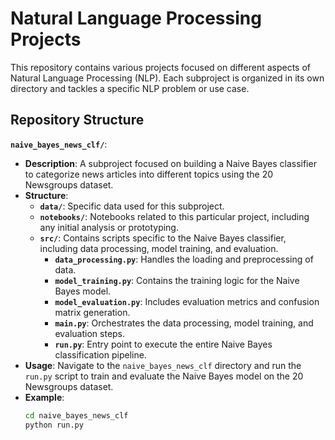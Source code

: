 # Natural Language Processing Projects

This repository contains various projects focused on different aspects of Natural Language Processing (NLP). Each subproject is organized in its own directory and tackles a specific NLP problem or use case.

## Repository Structure
**`naive_bayes_news_clf/`**: 
  - **Description**: A subproject focused on building a Naive Bayes classifier to categorize news articles into different topics using the 20 Newsgroups dataset.
  - **Structure**:
    - **`data/`**: Specific data used for this subproject.
    - **`notebooks/`**: Notebooks related to this particular project, including any initial analysis or prototyping.
    - **`src/`**: Contains scripts specific to the Naive Bayes classifier, including data processing, model training, and evaluation.
      - **`data_processing.py`**: Handles the loading and preprocessing of data.
      - **`model_training.py`**: Contains the training logic for the Naive Bayes model.
      - **`model_evaluation.py`**: Includes evaluation metrics and confusion matrix generation.
      - **`main.py`**: Orchestrates the data processing, model training, and evaluation steps.
      - **`run.py`**: Entry point to execute the entire Naive Bayes classification pipeline.
  - **Usage**: Navigate to the `naive_bayes_news_clf` directory and run the `run.py` script to train and evaluate the Naive Bayes model on the 20 Newsgroups dataset.
  - **Example**:
    ```bash
    cd naive_bayes_news_clf
    python run.py
    ```
